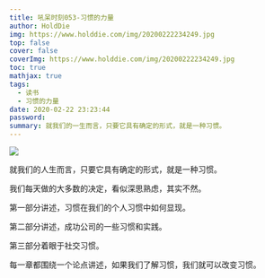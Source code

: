 ```yaml
---
title: 吼呆时刻053-习惯的力量
author: HoldDie
img: https://www.holddie.com/img/20200222234249.jpg
top: false
cover: false
coverImg: https://www.holddie.com/img/20200222234249.jpg
toc: true
mathjax: true
tags:
  - 读书
  - 习惯的力量
date: 2020-02-22 23:23:44
password:
summary: 就我们的一生而言，只要它具有确定的形式，就是一种习惯。
---
```




![](https://www.holddie.com/img/20200222234249.jpg)



就我们的人生而言，只要它具有确定的形式，就是一种习惯。



我们每天做的大多数的决定，看似深思熟虑，其实不然。



第一部分讲述，习惯在我们的个人习惯中如何显现。



第二部分讲述，成功公司的一些习惯和实践。



第三部分着眼于社交习惯。



每一章都围绕一个论点讲述，如果我们了解习惯，我们就可以改变习惯。